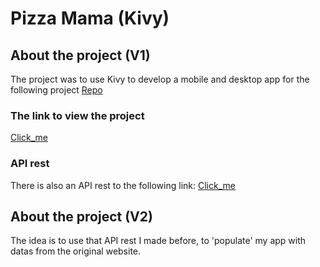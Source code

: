 # Pizza Mama (Kivy)

## About the project (V1)

The project was to use Kivy to develop a mobile and desktop app for the following project [Repo](https://github.com/deschuyteneerj/pizzamama-django-python)

### The link to view the project
[Click_me](https://pizzamamadjangopython.herokuapp.com/)

### API rest
There is also an API rest to the following link:
[Click_me](https://pizzamamadjangopython.herokuapp.com/api/GetPizzas)

## About the project (V2)

The idea is to use that API rest I made before, to 'populate' my app with datas from the original website.
